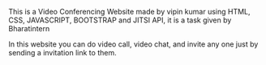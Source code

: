 This is a Video Conferencing Website made by vipin kumar using HTML, CSS, JAVASCRIPT, BOOTSTRAP and JITSI API, it is a task given by Bharatintern 

In this website you can do video call, video chat, and invite any one just by sending a invitation link to them.



